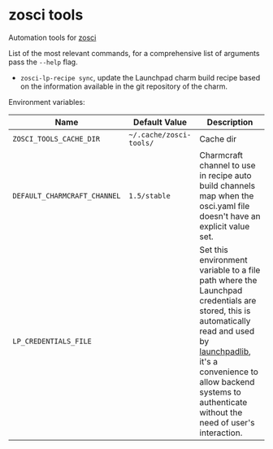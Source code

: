 # zosci tools

Automation tools for
[zosci](https://github.com/openstack-charmers/zosci-config/)


List of the most relevant commands, for a comprehensive list of arguments pass
the `--help` flag.

* `zosci-lp-recipe sync`, update the Launchpad charm build recipe based on the
  information available in the git repository of the charm.



Environment variables:

| Name                         | Default Value           | Description                                                                                                                                                                                                                                                                                      |
|------------------------------|-------------------------|--------------------------------------------------------------------------------------------------------------------------------------------------------------------------------------------------------------------------------------------------------------------------------------------------|
| `ZOSCI_TOOLS_CACHE_DIR`      | `~/.cache/zosci-tools/` | Cache dir                                                                                                                                                                                                                                                                                        |
| `DEFAULT_CHARMCRAFT_CHANNEL` | `1.5/stable`            | Charmcraft channel to use in recipe auto build channels map when the osci.yaml file doesn't have an explicit value set.                                                                                                                                                                          |
| `LP_CREDENTIALS_FILE`        |                         | Set this environment variable to a file path where the Launchpad credentials are stored, this is automatically read and used by [launchpadlib](https://help.launchpad.net/API/launchpadlib), it's a convenience to allow backend systems to authenticate without the need of user's interaction. |

